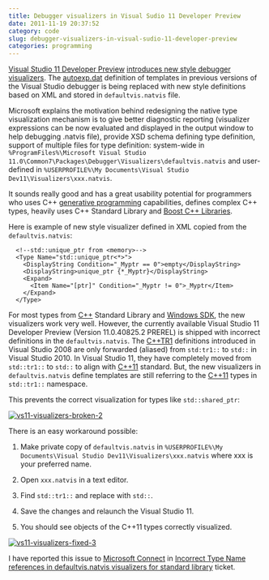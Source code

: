```yaml
---
title: Debugger visualizers in Visual Sudio 11 Developer Preview
date: 2011-11-19 20:37:52
category: code
slug: debugger-visualizers-in-visual-sudio-11-developer-preview
categories: programming
---
```


[Visual Studio 11 Developer Preview](http://www.microsoft.com/download/en/details.aspx?id=27538) [introduces new style debugger visualizers](http://social.msdn.microsoft.com/Forums/is/vcgeneral/thread/5e847744-aa01-49cd-ac47-fe32da1673a3). The [autoexp.dat](http://msdn.microsoft.com/en-us/library/zf0e8s14.aspx) definition of templates in previous versions of the Visual Studio debugger is being replaced with new style definitions based on XML and stored in `defaultvis.natvis` file.





Microsoft explains the motivation behind redesigning the native type visualization mechanism is to give better diagnostic reporting (visualizer expressions can be now evaluated and displayed in the output window to help debugging .natvis file), provide XSD schema defining type definition, support of multiple files for type definition: system-wide in `%ProgramFiles%\Microsoft Visual Studio 11.0\Common7\Packages\Debugger\Visualizers\defaultvis.natvis` and user-defined in `%USERPROFILE%\My Documents\Visual Studio Dev11\Visualizers\xxx.natvis`.





It sounds really good and has a great usability potential for programmers who uses C++ [generative programming](http://www.generative-programming.org/) capabilities, defines complex C++ types, heavily uses C++ Standard Library and [Boost C++ Libraries](http://www.boost.org).





Here is example of new style visualizer defined in XML copied from the `defaultvis.natvis`:




    
    
      <!--std::unique_ptr from <memory>-->
      <Type Name="std::unique_ptr<*>">
        <DisplayString Condition="_Myptr == 0">empty</DisplayString>
        <DisplayString>unique_ptr {*_Myptr}</DisplayString>
        <Expand>
          <Item Name="[ptr]" Condition="_Myptr != 0">_Myptr</Item>
        </Expand>
      </Type>
    





For most types from [C++](http://www.open-std.org/jtc1/sc22/wg21/) Standard Library and [Windows SDK](http://www.microsoft.com/download/en/details.aspx?id=8279), the new visualizers work very well. However, the currently available Visual Studio 11 Developer Preview (Version 11.0.40825.2 PREREL) is shipped with incorrect definitions in the `defaultvis.natvis`. The [C++TR1](en.wikipedia.org/wiki/C%2B%2B_Technical_Report_1) definitions introduced in Visual Studio 2008 are only forwarded (aliased) from `std:tr1::` to `std::` in Visual Studio 2010. In Visual Studio 11, they have completely moved from `std::tr1::` to `std::` to align with [C++11](http://en.wikipedia.org/wiki/C%2B%2B11) standard. But, the new visualizers in `defaultvis.natvis` define templates are still referring to the [C++11](http://blogs.msdn.com/b/vcblog/archive/2011/09/12/10209291.aspx) types in `std::tr1::` namespace.





This prevents the correct visualization for types like `std::shared_ptr`:





[![vs11-visualizers-broken-2](http://farm7.staticflickr.com/6091/6361010279_d56cc58797_o.png)](http://www.flickr.com/photos/mloskot/6361010279/)





There is an easy workaround possible:







  1. Make private copy of `defaultvis.natvis` in `%USERPROFILE%\My Documents\Visual Studio Dev11\Visualizers\xxx.natvis` where xxx is your preferred name.


  2. Open `xxx.natvis` in a text editor.


  3. Find `std::tr1::` and replace with `std::`.


  4. Save the changes and relaunch the Visual Studio 11.


  5. You should see objects of the C++11 types correctly visualized.





[![vs11-visualizers-fixed-3](http://farm7.staticflickr.com/6234/6364640125_3631bcc522_o.png)](http://www.flickr.com/photos/mloskot/6364640125/)





I have reported this issue to [Microsoft Connect](http://connect.microsoft.com/) in [Incorrect Type Name references in defaultvis.natvis visualizers for standard library](http://connect.microsoft.com/VisualStudio/feedback/details/705993/) ticket.
